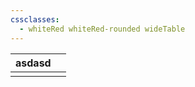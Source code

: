 ```yaml
---
cssclasses:
  - whiteRed whiteRed-rounded wideTable
---
```



| asdasd |     |
| :----- | --- |
|        |     |

